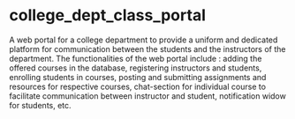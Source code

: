 # college_dept_class_portal
A web portal for a college department to provide a uniform and dedicated platform for communication between the students and the instructors of the department. The functionalities of the web portal include : adding the offered courses in the database, registering instructors and students, enrolling students in courses, posting and submitting assignments and resources for respective courses, chat-section for individual course to facilitate communication between instructor and student, notification widow for students, etc.
